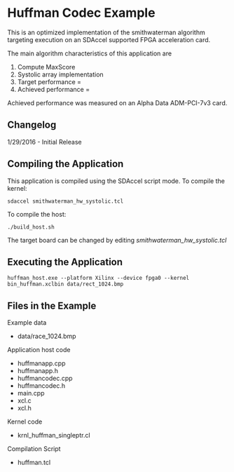 Huffman Codec Example
===============================

This is an optimized implementation of the smithwaterman algorithm
targeting execution on an SDAccel supported FPGA acceleration card.

The main algorithm characteristics of this application are

1. Compute MaxScore
2. Systolic array implementation
3. Target performance = 
4. Achieved performance = 

Achieved performance was measured on an Alpha Data ADM-PCI-7v3 card.

Changelog
----------
1/29/2016 - Initial Release

Compiling the Application
---------------------------
This application is compiled using the SDAccel script mode.
To compile the kernel:

```
sdaccel smithwaterman_hw_systolic.tcl
```

To compile the host:
```
./build_host.sh
```

The target board can be changed by editing *smithwaterman_hw_systolic.tcl*

Executing the Application
---------------------------
```
huffman_host.exe --platform Xilinx --device fpga0 --kernel bin_huffman.xclbin data/rect_1024.bmp
```

Files in the Example
---------------------
Example data
- data/race_1024.bmp

Application host code
- huffmanapp.cpp
- huffmanapp.h
- huffmancodec.cpp
- huffmancodec.h
- main.cpp
- xcl.c
- xcl.h

Kernel code
- krnl_huffman_singleptr.cl

Compilation Script
- huffman.tcl
